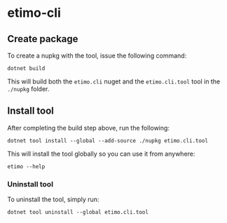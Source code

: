 # etimo-cli

## Create package

To create a nupkg with the tool, issue the following command:

```
dotnet build
```

This will build both the `etimo.cli` nuget and the `etimo.cli.tool` tool in the `./nupkg` folder.

## Install tool

After completing the build step above, run the following:

```
dotnet tool install --global --add-source ./nupkg etimo.cli.tool
```

This will install the tool globally so you can use it from anywhere:

```
etimo --help
```

### Uninstall tool

To uninstall the tool, simply run:

```
dotnet tool uninstall --global etimo.cli.tool
```
